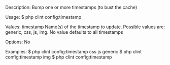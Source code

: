 Description:
  Bump one or more timestamps (to bust the cache)

Usage:
  $ php clint config:timestamp <timestamps>

Values:
  timestamp
    Name(s) of the timestamp to update. Possible values are: generic, css, js,
    img. No value defaults to all timestamps

Options:
  No

Examples:
  $ php clint config:timestamp css js generic
  $ php clint config:timestamp img
  $ php clint config:timestamp
